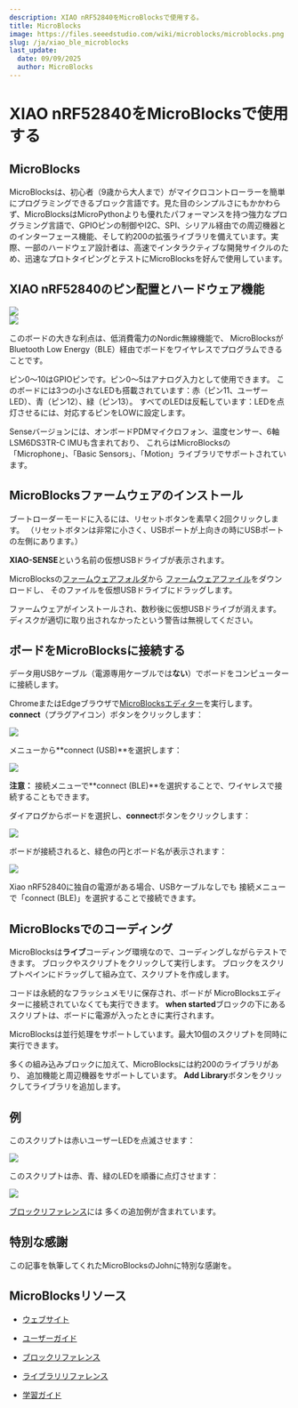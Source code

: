 ```yaml
---
description: XIAO nRF52840をMicroBlocksで使用する。
title: MicroBlocks
image: https://files.seeedstudio.com/wiki/microblocks/microblocks.png
slug: /ja/xiao_ble_microblocks
last_update:
  date: 09/09/2025
  author: MicroBlocks
---
```


# XIAO nRF52840をMicroBlocksで使用する

## MicroBlocks

MicroBlocksは、初心者（9歳から大人まで）がマイクロコントローラーを簡単にプログラミングできるブロック言語です。見た目のシンプルさにもかかわらず、MicroBlocksはMicroPythonよりも優れたパフォーマンスを持つ強力なプログラミング言語で、GPIOピンの制御やI2C、SPI、シリアル経由での周辺機器とのインターフェース機能、そして約200の拡張ライブラリを備えています。実際、一部のハードウェア設計者は、高速でインタラクティブな開発サイクルのため、迅速なプロトタイピングとテストにMicroBlocksを好んで使用しています。

## XIAO nRF52840のピン配置とハードウェア機能

<div style={{textAlign:'center'}}><img src="https://files.seeedstudio.com/wiki/microblocks/xiao-nrf52-sense.png" style={{width:600, height:'auto'}}/></div>

<div style={{textAlign:'center'}}><img src="https://files.seeedstudio.com/wiki/microblocks/xiao-nrf52-sense-pinout.png" style={{width:650, height:'auto'}}/></div>

このボードの大きな利点は、低消費電力のNordic無線機能で、
MicroBlocksがBluetooth Low Energy（BLE）経由でボードをワイヤレスでプログラムできることです。

ピン0〜10はGPIOピンです。ピン0〜5はアナログ入力として使用できます。
このボードには3つの小さなLEDも搭載されています：赤（ピン11、ユーザーLED）、青（ピン12）、緑（ピン13）。
すべてのLEDは反転しています：LEDを点灯させるには、対応するピンをLOWに設定します。

Senseバージョンには、オンボードPDMマイクロフォン、温度センサー、6軸LSM6DS3TR-C IMUも含まれており、
これらはMicroBlocksの「Microphone」、「Basic Sensors」、「Motion」ライブラリでサポートされています。

## MicroBlocksファームウェアのインストール

ブートローダーモードに入るには、リセットボタンを素早く2回クリックします。
（リセットボタンは非常に小さく、USBポートが上向きの時にUSBポートの左側にあります。）

**XIAO-SENSE**という名前の仮想USBドライブが表示されます。

MicroBlocksの[ファームウェアフォルダ](https://microblocks.fun/downloads/latest/vm)から
[ファームウェアファイル](https://microblocks.fun/downloads/latest/vm/vm_xiao_nrf52840.uf2)をダウンロードし、
そのファイルを仮想USBドライブにドラッグします。

ファームウェアがインストールされ、数秒後に仮想USBドライブが消えます。
ディスクが適切に取り出されなかったという警告は無視してください。

## ボードをMicroBlocksに接続する

データ用USBケーブル（電源専用ケーブルでは**ない**）でボードをコンピューターに接続します。

ChromeまたはEdgeブラウザで[MicroBlocksエディター](https://microblocks.fun/run/microblocks.html)を実行します。
**connect**（プラグアイコン）ボタンをクリックします：

<div style={{textAlign:'center'}}><img src="https://files.seeedstudio.com/wiki/microblocks/connect-button.png" style={{width:200, height:'auto'}}/></div>

メニューから**connect (USB)**を選択します：

<div style={{textAlign:'center'}}><img src="https://files.seeedstudio.com/wiki/microblocks/connect-menu.png" style={{width:200, height:'auto'}}/></div>

**注意：** 接続メニューで**connect (BLE)**を選択することで、ワイヤレスで接続することもできます。

ダイアログからボードを選択し、**connect**ボタンをクリックします：

<div style={{textAlign:'center'}}><img src="https://files.seeedstudio.com/wiki/microblocks/connect-dialog-nrf.png" style={{width:400, height:'auto'}}/></div>

ボードが接続されると、緑色の円とボード名が表示されます：

<div style={{textAlign:'center'}}><img src="https://files.seeedstudio.com/wiki/microblocks/connected-nrf.png" style={{width:200, height:'auto'}}/></div>

Xiao nRF52840に独自の電源がある場合、USBケーブルなしでも
接続メニューで「connect (BLE)」を選択することで接続できます。

## MicroBlocksでのコーディング

MicroBlocksは**ライブ**コーディング環境なので、コーディングしながらテストできます。
ブロックやスクリプトをクリックして実行します。
ブロックをスクリプトペインにドラッグして組み立て、スクリプトを作成します。

コードは永続的なフラッシュメモリに保存され、ボードが
MicroBlocksエディターに接続されていなくても実行できます。
**when started**ブロックの下にあるスクリプトは、ボードに電源が入ったときに実行されます。

MicroBlocksは並行処理をサポートしています。最大10個のスクリプトを同時に実行できます。

多くの組み込みブロックに加えて、MicroBlocksには約200のライブラリがあり、
追加機能と周辺機器をサポートしています。
**Add Library**ボタンをクリックしてライブラリを追加します。

## 例

このスクリプトは赤いユーザーLEDを点滅させます：

<div style={{textAlign:'center'}}><img src="https://files.seeedstudio.com/wiki/microblocks/xiao-blink.png" style={{width:200, height:'auto'}}/></div>

このスクリプトは赤、青、緑のLEDを順番に点灯させます：

<div style={{textAlign:'center'}}><img src="https://files.seeedstudio.com/wiki/microblocks/xiao-three-led-blink.png" style={{width:300, height:'auto'}}/></div>

[ブロックリファレンス](https://wiki.microblocks.fun/en/reference_manual)には
多くの追加例が含まれています。

## 特別な感謝

この記事を執筆してくれたMicroBlocksのJohnに特別な感謝を。

## MicroBlocksリソース

- [ウェブサイト](https://microblocks.fun)

- [ユーザーガイド](https://wiki.microblocks.fun/en/ide)

- [ブロックリファレンス](https://wiki.microblocks.fun/en/reference_manual)

- [ライブラリリファレンス](https://wiki.microblocks.fun/en/libraries)

- [学習ガイド](https://learn.microblocks.fun)
